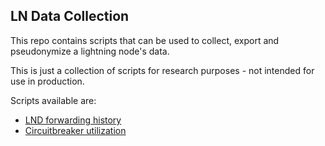 ## LN Data Collection

This repo contains scripts that can be used to collect, export and 
pseudonymize a lightning node's data. 

This is just a collection of scripts for research purposes - not 
intended for use in production.

Scripts available are: 
- [LND forwarding history](forwarding-history/README.md)
- [Circuitbreaker utilization](channel-utilization/README.md)

